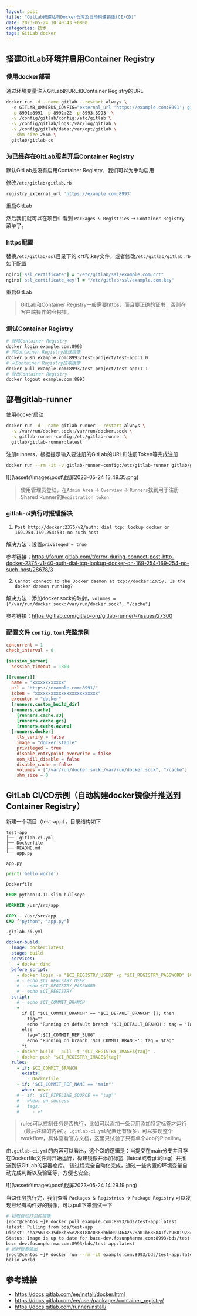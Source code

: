 ```yaml
---
layout: post
title: "GitLab搭建私有Docker仓库及自动构建镜像(CI/CD)"
date: 2023-05-24 10:40:43 +0800
categories: 技术
tags: GitLab docker
---
```


## 搭建GitLab环境并启用Container Registry

### 使用docker部署

通过环境变量注入GitLab的URL和Container Registry的URL

```bash
docker run -d --name gitlab --restart always \ 
  -e GITLAB_OMNIBUS_CONFIG="external_url 'https://example.com:8991'; gitlab_rails['gitlab_shell_ssh_port'] = 9992; registry_external_url 'https://example.com:8993';" \
  -p 8991:8991 -p 8992:22 -p 8993:8993  \
  -v /config/gitlab/config:/etc/gitlab \
  -v /config/gitlab/logs:/var/log/gitlab \
  -v /config/gitlab/data:/var/opt/gitlab \
  --shm-size 256m \ 
  gitlab/gitlab-ce
```

### 为已经存在GitLab服务开启Container Registry

默认GitLab是没有启用Container Registry，我们可以为手动启用

修改`/etc/gitlab/gitlab.rb`

```ruby
registry_external_url 'https://example.com:8993'
```

重启GitLab

然后我们就可以在项目中看到 `Packages & Registries` -> `Container Registry` 菜单了。

### https配置

替换`/etc/gitlab/ssl`目录下的.crt和.key文件，或者修改`/etc/gitlab/gitlab.rb`如下配置

```ruby
nginx['ssl_certificate'] = "/etc/gitlab/ssl/example.com.crt"
nginx['ssl_certificate_key'] = "/etc/gitlab/ssl/example.com.key"
```

重启GitLab

> GitLab和Container Registry一般需要https，而且要正确的证书，否则在客户端操作的会报错。

### 测试Container Registry

```bash
# 登陆Container Registry
docker login example.com:8993
# 向Container Registry推送镜像
docker push example.com:8993/test-project/test-app:1.0
# 从Container Registry拉取镜像
docker pull example.com:8993/test-project/test-app:1.1
# 登出Container Registry
docker logout example.com:8993
```

## 部署gitlab-runner

使用docker启动

```bash
docker run -d --name gitlab-runner --restart always \
  -v /var/run/docker.sock:/var/run/docker.sock \
  -v gitlab-runner-config:/etc/gitlab-runner \
  gitlab/gitlab-runner:latest
```

注册runners，根据提示输入要注册的GitLab的URL和注册Token等完成注册

```bash
docker run --rm -it -v gitlab-runner-config:/etc/gitlab-runner gitlab/gitlab-runner:latest register
```

![](\assets\images\post\截屏2023-05-24 13.49.35.png)

> 使用管理员登陆，在`Admin Area` -> `Overview` -> `Runners`找到用于注册Shared Runner的`Registration token`

### gitlab-ci执行时报错解决

1. `Post http://docker:2375/v2/auth: dial tcp: lookup docker on 169.254.169.254:53: no such host`

解决方法：设置`privileged = true`

参考链接；https://forum.gitlab.com/t/error-during-connect-post-http-docker-2375-v1-40-auth-dial-tcp-lookup-docker-on-169-254-169-254-no-such-host/28678/3

2. `Cannot connect to the Docker daemon at tcp://docker:2375/. Is the docker daemon running?`

解决方法：添加docker.sock的映射，`volumes = ["/var/run/docker.sock:/var/run/docker.sock", "/cache"]`

参考链接：https://gitlab.com/gitlab-org/gitlab-runner/-/issues/27300

### 配置文件 `config.toml`完整示例

```toml
concurrent = 1
check_interval = 0

[session_server]
  session_timeout = 1800

[[runners]]
  name = "xxxxxxxxxxxx"
  url = "https://example.com:8991/"
  token = "xxxxxxxxxxxxxxxxxxxxxxxx"
  executor = "docker"
  [runners.custom_build_dir]
  [runners.cache]
    [runners.cache.s3]
    [runners.cache.gcs]
    [runners.cache.azure]
  [runners.docker]
    tls_verify = false
    image = "docker:stable"
    privileged = true
    disable_entrypoint_overwrite = false
    oom_kill_disable = false
    disable_cache = false
    volumes = ["/var/run/docker.sock:/var/run/docker.sock", "/cache"]
    shm_size = 0
```

## GitLab CI/CD示例（自动构建docker镜像并推送到Container Registry）

新建一个项目（test-app），目录结构如下

```
test-app
├── .gitlab-ci.yml
├── Dockerfile
├── README.md
└── app.py
```

`app.py`

```python
print('hello world')
```

`Dockerfile`

```Dockerfile
FROM python:3.11-slim-bullseye

WORKDIR /usr/src/app

COPY . /usr/src/app
CMD ["python", "app.py"]
```

`.gitlab-ci.yml`

```yaml
docker-build:
  image: docker:latest
  stage: build
  services:
    - docker:dind
  before_script:
    - docker login -u "$CI_REGISTRY_USER" -p "$CI_REGISTRY_PASSWORD" $CI_REGISTRY
    # - echo $CI_REGISTRY_USER
    # - echo $CI_REGISTRY_PASSWORD
    # - echo $CI_REGISTRY
  script:
    # - echo $CI_COMMIT_BRANCH
    - |
      if [[ "$CI_COMMIT_BRANCH" == "$CI_DEFAULT_BRANCH" ]]; then
        tag=""
        echo "Running on default branch '$CI_DEFAULT_BRANCH': tag = 'latest'"
      else
        tag=":$CI_COMMIT_REF_SLUG"
        echo "Running on branch '$CI_COMMIT_BRANCH': tag = $tag"
      fi
    - docker build --pull -t "$CI_REGISTRY_IMAGE${tag}" .
    - docker push "$CI_REGISTRY_IMAGE${tag}"
  rules:
    - if: $CI_COMMIT_BRANCH
      exists:
        - Dockerfile
    - if: '$CI_COMMIT_REF_NAME == "main"'
      when: never
    # - if: '$CI_PIPELINE_SOURCE == "tag"'
    #   when: on_success
    #   tags:
    #     - v*
```

> rules可以控制任务是否执行，比如可以添加一条只用添加特定标签才运行（最后注释的内容）。`.gitlab-ci.yml`配置还有很多，可以实现整个workflow，具体查看官方文档，这里只试验了只有单个Job的Pipeline。

由`.gitlab-ci.yml`的内容可以看出，这个CI的逻辑是：当提交在main分支并且存在Dockerfile文件则开始运行，构建镜像并添加标签（latest或者git的tag）并推送到该GitLab的容器仓库。
该过程完全自动化完成，通过一些内置的环境变量自动完成判断以及验证等，方便也安全。

![](\assets\images\post\截屏2023-05-24 14.29.19.png)

当CI任务执行完，我们查看 `Packages & Registries` -> `Package Registry` 可以发现已经有构件好的镜像，可以pull下来测试一下

```bash
# 拉取自动打包的镜像
[root@centos ~]# docker pull example.com:8993/bds/test-app:latest
latest: Pulling from bds/test-app
Digest: sha256:8835de3b55e288188c0368b6b0994642528a01b635841f7e9681928c79dde789
Status: Image is up to date for bace-dev.fosunpharma.com:8993/bds/test-app:latest
bace-dev.fosunpharma.com:8993/bds/test-app:latest
# 运行查看输出
[root@centos ~]# docker run --rm -it example.com:8993/bds/test-app:latest
hello world
```

## 参考链接

* https://docs.gitlab.com/ee/install/docker.html
* https://docs.gitlab.com/ee/user/packages/container_registry/
* https://docs.gitlab.com/runner/install/
